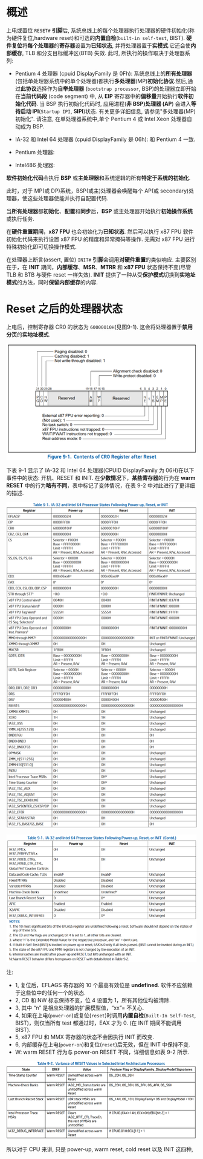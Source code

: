 


# 概述

上电或置位 `RESET#` **引脚**后, 系统总线上的每个处理器执行处理器的硬件初始化(称为硬件复位,hardware reset)和可选的**内置自检**(`built-in self-test`, BIST). **硬件复位**将**每个处理器**的**寄存器**设置为**已知状态**, 并将处理器置于**实模式**.它还会使**内部缓存**, TLB 和分支目标缓冲区(BTB) 失效. 此时, 所执行的操作取决于处理器系列:

* Pentium 4 处理器 (cpuid DisplayFamily 是 0Fh): 系统总线上的**所有处理器**(包括单处理器系统中的单个处理器)都执行**多处理器**(MP)**初始化协议**.然后,通过**此协议**选择作为**自举处理器** (`bootstrap processor`, BSP)的处理器立即开始在**当前代码段** (code segment) 中, 从 **EIP** 寄存器中的**偏移量**开始执行**软件初始化代码**. 当 BSP 执行初始化代码时, 应用进程(**非 BSP)处理器 (AP**) 会进入**等待启动 IPI**(`Startup IPI`, **SIPI**)状态. 有关更多详细信息, 请参见"多处理器(MP)初始化". 请注意, 在单处理器系统中,单个 Pentium 4 或 Intel Xeon 处理器自动成为 BSP.

* IA-32 和 Intel 64 处理器 (cpuid DisplayFamily 是 06h): 和 Pentium 4 一致.

* Pentium 处理器:

* Intel486 处理器:

**软件初始化代码**会执行 **BSP** 或**主处理器**和系统逻辑的所有**特定于系统的初始化**.

此时，对于 MP(或 DP)系统，BSP(或主)处理器会唤醒每个 AP(或 secondary)处理器，使这些处理器使能并执行自配置代码.

当**所有处理器**都**初始化**、**配置**和**同步**后，**BSP** 或主处理器开始执行**初始操作系统**或执行任务.

在**硬件重置期间**，**x87 FPU** 也会初始化为**已知状态**. 然后可以执行 x87 FPU 软件初始化代码来执行设置 x87 FPU 的精度和异常掩码等操作. 无需对 x87 FPU 进行特殊初始化即可切换操作模式.

在处理器上断言(assert, 置位) `INIT#` **引脚**会调用**对硬件重置**的类似响应. 主要区别在于，在 **INIT** 期间，**内部缓存**、**MSR**、**MTRR** 和 **x87 FPU** 状态保持不变(尽管 TLB 和 BTB 与硬件 reset 一样失效). **INIT** 提供了一种从受**保护模式**切换到**实地址模式**的方法，同时**保留内部缓存**的内容.

# Reset 之后的处理器状态

上电后，控制寄存器 CR0 的状态为 `60000010H`(见图9-1). 这会将处理器置于**禁用分页**的**实地址模式**.

![2023-10-26-14-35-42.png](./images/2023-10-26-14-35-42.png)

下表 9-1 显示了 IA-32 和 Intel 64 处理器(CPUID DisplayFamily 为 06H)在以下事件中的状态: 开机、RESET 和 INIT. 在**少数情况**下，**某些寄存器**的行为在 **warm RESET** 中的行为**略有不同**，表中标记了变体情况，在表 9-2 中对此进行了更详细的描述.

![2023-10-26-14-51-40.png](./images/2023-10-26-14-51-40.png)

![2023-10-26-14-52-46.png](./images/2023-10-26-14-52-46.png)

注:

* 1, 复位后，EFLAGS 寄存器的 10 个最高有效位是 **undefined**. 软件不应依赖于这些位中的任何一个的状态.
* 2, CD 和 NW 标志保持不变，位 4 设置为 1，所有其他位均被清除.
* 3, 其中 “n” 是相应处理器的扩展模型值，“xx”= 不关心.
* 4, 如果在上电(`power-on`)或复位(`reset`)时调用**内置自检**(`Built-In Self-Test`, BIST)，则仅当所有 test 都通过时，EAX 才为 0. (在 INIT 期间不能调用 BIST).
* 5, x87 FPU 和 MMX 寄存器的状态不会因执行 INIT 而改变.
* 6, 内部缓存在上电(`power-on`)和复位(`reset`)后无效，但在 INIT 中保持不变.
* W: warm RESET 行为与 power-on RESET 不同，详细信息如表 9-2 所示.

![2023-10-26-15-24-58.png](./images/2023-10-26-15-24-58.png)

所以对于 CPU 来讲, 只是 power-up, warm reset, cold reset 以及 INIT 这四种,